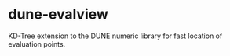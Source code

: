 dune-evalview
=============

KD-Tree extension to the DUNE numeric library for fast location of evaluation points.
